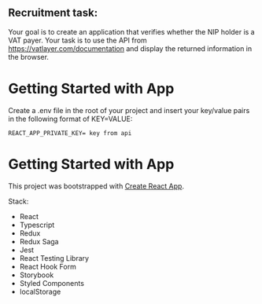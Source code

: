 ## Recruitment task:


Your goal is to create an application that verifies whether the NIP holder is a VAT payer.
Your task is to use the API from https://vatlayer.com/documentation and display the returned information in the browser.

# Getting Started with App

Create a .env file in the root of your project and insert your key/value pairs in the following format of KEY=VALUE:

```
REACT_APP_PRIVATE_KEY= key from api
```

# Getting Started with App

This project was bootstrapped with [Create React App](https://github.com/facebook/create-react-app).



Stack: 

- React 
- Typescript 
- Redux 
- Redux Saga
- Jest
- React Testing Library
- React Hook Form
- Storybook 
- Styled Components
- localStorage


